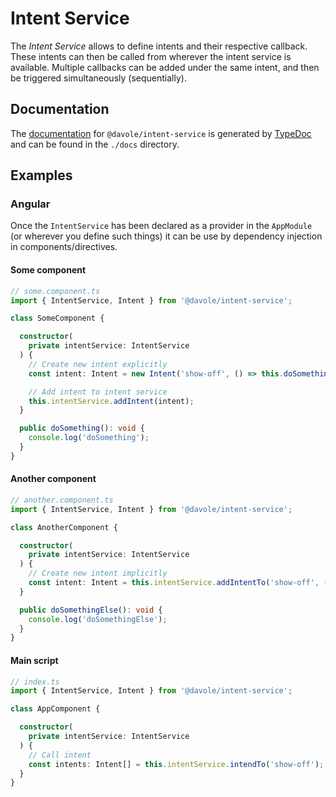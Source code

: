 # Intent Service

The _Intent Service_ allows to define intents and their respective callback. These intents can then be called from wherever the intent service is available. Multiple callbacks can be added under the same intent, and then be triggered simultaneously (sequentially).

## Documentation

The [documentation](docs/README.md) for `@davole/intent-service` is generated by [TypeDoc](https://typedoc.org/) and can be found in the `./docs` directory.

## Examples

### Angular
Once the `IntentService` has been declared as a provider in the `AppModule` (or wherever you define such things) it can be use by dependency injection in components/directives.

#### Some component
```TypeScript
// some.component.ts
import { IntentService, Intent } from '@davole/intent-service';

class SomeComponent {

  constructor(
    private intentService: IntentService
  ) {
    // Create new intent explicitly
    const intent: Intent = new Intent('show-off', () => this.doSomething());

    // Add intent to intent service
    this.intentService.addIntent(intent);
  }

  public doSomething(): void {
    console.log('doSomething');
  }
}
```

#### Another component

```TypeScript
// another.component.ts
import { IntentService, Intent } from '@davole/intent-service';

class AnotherComponent {

  constructor(
    private intentService: IntentService
  ) {
    // Create new intent implicitly
    const intent: Intent = this.intentService.addIntentTo('show-off', () => this.doSomethingElse(para, meter));
  }

  public doSomethingElse(): void {
    console.log('doSomethingElse');
  }
}
```

#### Main script
```TypeScript
// index.ts
import { IntentService, Intent } from '@davole/intent-service';

class AppComponent {

  constructor(
    private intentService: IntentService
  ) {
    // Call intent
    const intents: Intent[] = this.intentService.intendTo('show-off');
  }
}
```
